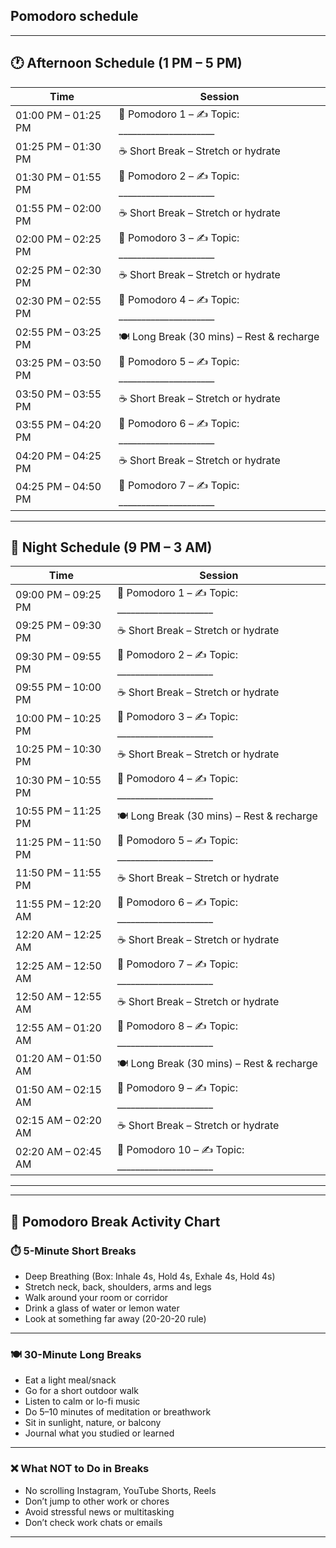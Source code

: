 ## **Pomodoro schedule** 

---

## 🕐 **Afternoon Schedule (1 PM – 5 PM)**

| Time                | Session                                                              |
| ------------------- | -------------------------------------------------------------------- |
| 01:00 PM – 01:25 PM | 🧠 Pomodoro 1 – ✍️ Topic: \_\_\_\_\_\_\_\_\_\_\_\_\_\_\_\_\_\_\_\_\_ |
| 01:25 PM – 01:30 PM | ☕ Short Break – Stretch or hydrate                                   |
| 01:30 PM – 01:55 PM | 🧠 Pomodoro 2 – ✍️ Topic: \_\_\_\_\_\_\_\_\_\_\_\_\_\_\_\_\_\_\_\_\_ |
| 01:55 PM – 02:00 PM | ☕ Short Break – Stretch or hydrate                                   |
| 02:00 PM – 02:25 PM | 🧠 Pomodoro 3 – ✍️ Topic: \_\_\_\_\_\_\_\_\_\_\_\_\_\_\_\_\_\_\_\_\_ |
| 02:25 PM – 02:30 PM | ☕ Short Break – Stretch or hydrate                                   |
| 02:30 PM – 02:55 PM | 🧠 Pomodoro 4 – ✍️ Topic: \_\_\_\_\_\_\_\_\_\_\_\_\_\_\_\_\_\_\_\_\_ |
| 02:55 PM – 03:25 PM | 🍽️ Long Break (30 mins) – Rest & recharge                           |
| 03:25 PM – 03:50 PM | 🧠 Pomodoro 5 – ✍️ Topic: \_\_\_\_\_\_\_\_\_\_\_\_\_\_\_\_\_\_\_\_\_ |
| 03:50 PM – 03:55 PM | ☕ Short Break – Stretch or hydrate                                   |
| 03:55 PM – 04:20 PM | 🧠 Pomodoro 6 – ✍️ Topic: \_\_\_\_\_\_\_\_\_\_\_\_\_\_\_\_\_\_\_\_\_ |
| 04:20 PM – 04:25 PM | ☕ Short Break – Stretch or hydrate                                   |
| 04:25 PM – 04:50 PM | 🧠 Pomodoro 7 – ✍️ Topic: \_\_\_\_\_\_\_\_\_\_\_\_\_\_\_\_\_\_\_\_\_ |

---

## 🌙 **Night Schedule (9 PM – 3 AM)**

| Time                | Session                                                               |
| ------------------- | --------------------------------------------------------------------- |
| 09:00 PM – 09:25 PM | 🧠 Pomodoro 1 – ✍️ Topic: \_\_\_\_\_\_\_\_\_\_\_\_\_\_\_\_\_\_\_\_\_  |
| 09:25 PM – 09:30 PM | ☕ Short Break – Stretch or hydrate                                    |
| 09:30 PM – 09:55 PM | 🧠 Pomodoro 2 – ✍️ Topic: \_\_\_\_\_\_\_\_\_\_\_\_\_\_\_\_\_\_\_\_\_  |
| 09:55 PM – 10:00 PM | ☕ Short Break – Stretch or hydrate                                    |
| 10:00 PM – 10:25 PM | 🧠 Pomodoro 3 – ✍️ Topic: \_\_\_\_\_\_\_\_\_\_\_\_\_\_\_\_\_\_\_\_\_  |
| 10:25 PM – 10:30 PM | ☕ Short Break – Stretch or hydrate                                    |
| 10:30 PM – 10:55 PM | 🧠 Pomodoro 4 – ✍️ Topic: \_\_\_\_\_\_\_\_\_\_\_\_\_\_\_\_\_\_\_\_\_  |
| 10:55 PM – 11:25 PM | 🍽️ Long Break (30 mins) – Rest & recharge                            |
| 11:25 PM – 11:50 PM | 🧠 Pomodoro 5 – ✍️ Topic: \_\_\_\_\_\_\_\_\_\_\_\_\_\_\_\_\_\_\_\_\_  |
| 11:50 PM – 11:55 PM | ☕ Short Break – Stretch or hydrate                                    |
| 11:55 PM – 12:20 AM | 🧠 Pomodoro 6 – ✍️ Topic: \_\_\_\_\_\_\_\_\_\_\_\_\_\_\_\_\_\_\_\_\_  |
| 12:20 AM – 12:25 AM | ☕ Short Break – Stretch or hydrate                                    |
| 12:25 AM – 12:50 AM | 🧠 Pomodoro 7 – ✍️ Topic: \_\_\_\_\_\_\_\_\_\_\_\_\_\_\_\_\_\_\_\_\_  |
| 12:50 AM – 12:55 AM | ☕ Short Break – Stretch or hydrate                                    |
| 12:55 AM – 01:20 AM | 🧠 Pomodoro 8 – ✍️ Topic: \_\_\_\_\_\_\_\_\_\_\_\_\_\_\_\_\_\_\_\_\_  |
| 01:20 AM – 01:50 AM | 🍽️ Long Break (30 mins) – Rest & recharge                            |
| 01:50 AM – 02:15 AM | 🧠 Pomodoro 9 – ✍️ Topic: \_\_\_\_\_\_\_\_\_\_\_\_\_\_\_\_\_\_\_\_\_  |
| 02:15 AM – 02:20 AM | ☕ Short Break – Stretch or hydrate                                    |
| 02:20 AM – 02:45 AM | 🧠 Pomodoro 10 – ✍️ Topic: \_\_\_\_\_\_\_\_\_\_\_\_\_\_\_\_\_\_\_\_\_ |

---

---

## 🧠 Pomodoro Break Activity Chart

### ⏱️ 5-Minute Short Breaks

* Deep Breathing (Box: Inhale 4s, Hold 4s, Exhale 4s, Hold 4s)
* Stretch neck, back, shoulders, arms and legs
* Walk around your room or corridor
* Drink a glass of water or lemon water
* Look at something far away (20-20-20 rule)

---

### 🍽️ 30-Minute Long Breaks

* Eat a light meal/snack
* Go for a short outdoor walk
* Listen to calm or lo-fi music
* Do 5–10 minutes of meditation or breathwork
* Sit in sunlight, nature, or balcony
* Journal what you studied or learned

---

### ❌ What NOT to Do in Breaks

* No scrolling Instagram, YouTube Shorts, Reels
* Don’t jump to other work or chores
* Avoid stressful news or multitasking
* Don’t check work chats or emails

---
